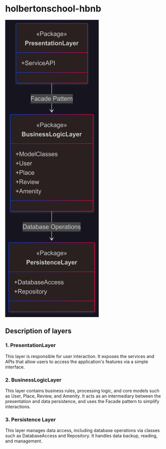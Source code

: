 # holbertonschool-hbnb

<img src="diagram/diagram1.png" alt="Schéma explicatif" width="300"/>


## Description of layers

### 1. PresentationLayer
This layer is responsible for user interaction. It exposes the services and APIs that allow users to access the application's features via a simple interface.

### 2. BusinessLogicLayer
This layer contains business rules, processing logic, and core models such as User, Place, Review, and Amenity. It acts as an intermediary between the presentation and data persistence, and uses the Facade pattern to simplify interactions.

### 3. Persistence Layer
This layer manages data access, including database operations via classes such as DatabaseAccess and Repository. It handles data backup, reading, and management.
